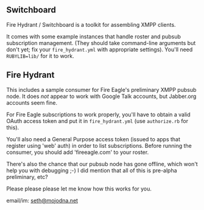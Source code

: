 ## Switchboard 

Fire Hydrant / Switchboard is a toolkit for assembling XMPP clients.

It comes with some example instances that handle roster and pubsub
subscription management. (They should take command-line arguments but don't
yet; fix your `fire_hydrant.yml` with appropriate settings). You'll need
`RUBYLIB=lib/` for it to work.

## Fire Hydrant

This includes a sample consumer for Fire Eagle's preliminary XMPP pubsub node.
It does *not* appear to work with Google Talk accounts, but Jabber.org
accounts seem fine.

For Fire Eagle subscriptions to work properly, you'll have to obtain a valid
OAuth access token and put it in `fire_hydrant.yml` (use `authorize.rb` for this).

You'll also need a General Purpose access token (issued to apps that register
using 'web' auth) in order to list subscriptions. Before running the consumer,
you should add 'fireeagle.com' to your roster.

There's also the chance that our pubsub node has gone offline, which won't
help you with debugging ;-) I did mention that all of this is pre-alpha
preliminary, etc?

Please please please let me know how this works for you.

email/im: seth@mojodna.net
